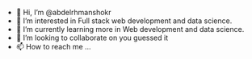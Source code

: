 - 👋 Hi, I’m @abdelrhmanshokr
- 👀 I’m interested in Full stack web development and data science.
- 🌱 I’m currently learning more in Web development and data science.
- 💞️ I’m looking to collaborate on you guessed it
- 📫 How to reach me ...

<!---
abdelrhmanshokr/abdelrhmanshokr is a ✨ special ✨ repository because its `README.md` (this file) appears on your GitHub profile.
You can click the Preview link to take a look at your changes.
--->
